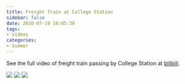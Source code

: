 ```yaml
---
title: Freight Train at College Station
sidebar: false
date: 2020-07-19 16:05:39
tags:
- videos
categories:
- Summer
---
```


See the full video of freight train passing by College Station at [bilibili](https://www.bilibili.com/video/BV1ai4y137ee#reply3201221661).

<!--more-->

<img style="background:none; border:none; box-shadow:none;" src="Kyle Field.jpeg"/>

<img style="background:none; border:none; box-shadow:none;" src="Rail.jpeg"/>

<img style="background:none; border:none; box-shadow:none;" src="Sunset.jpeg"/>